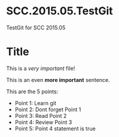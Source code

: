 # SCC.2015.05.TestGit
TestGit for SCC 2015.05

Title
=====

This is a *very important* file!

This is an even **more important** sentence.

This are the 5 points:

- Point 1: Learn git
- Point 2: Dont forget Point 1
- Point 3: Read Point 2
- Point 4: Review Point 3
- Point 5: Point 4 statement is true
 

